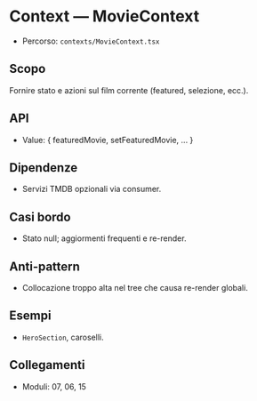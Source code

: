 # Context — MovieContext

- Percorso: `contexts/MovieContext.tsx`

## Scopo
Fornire stato e azioni sul film corrente (featured, selezione, ecc.).

## API
- Value: { featuredMovie, setFeaturedMovie, ... }

## Dipendenze
- Servizi TMDB opzionali via consumer.

## Casi bordo
- Stato null; aggiormenti frequenti e re-render.

## Anti-pattern
- Collocazione troppo alta nel tree che causa re-render globali.

## Esempi
- `HeroSection`, caroselli.

## Collegamenti
- Moduli: 07, 06, 15